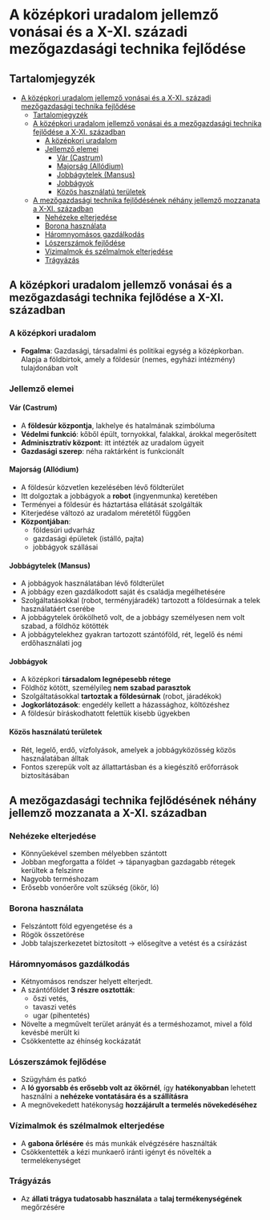 # A középkori uradalom jellemző vonásai és a X-XI. századi mezőgazdasági technika fejlődése

## Tartalomjegyzék
- [A középkori uradalom jellemző vonásai és a X-XI. századi mezőgazdasági technika fejlődése](#a-középkori-uradalom-jellemző-vonásai-és-a-x-xi-századi-mezőgazdasági-technika-fejlődése)
  - [Tartalomjegyzék](#tartalomjegyzék)
  - [A középkori uradalom jellemző vonásai és a mezőgazdasági technika fejlődése a X-XI. században](#a-középkori-uradalom-jellemző-vonásai-és-a-mezőgazdasági-technika-fejlődése-a-x-xi-században)
    - [A középkori uradalom](#a-középkori-uradalom)
    - [Jellemző elemei](#jellemző-elemei)
      - [Vár (Castrum)](#vár-castrum)
      - [Majorság (Allódium)](#majorság-allódium)
      - [Jobbágytelek (Mansus)](#jobbágytelek-mansus)
      - [Jobbágyok](#jobbágyok)
      - [Közös használatú területek](#közös-használatú-területek)
  - [A mezőgazdasági technika fejlődésének néhány jellemző mozzanata a X-XI. században](#a-mezőgazdasági-technika-fejlődésének-néhány-jellemző-mozzanata-a-x-xi-században)
    - [Nehézeke elterjedése](#nehézeke-elterjedése)
    - [Borona használata](#borona-használata)
    - [Háromnyomásos gazdálkodás](#háromnyomásos-gazdálkodás)
    - [Lószerszámok fejlődése](#lószerszámok-fejlődése)
    - [Vízimalmok és szélmalmok elterjedése](#vízimalmok-és-szélmalmok-elterjedése)
    - [Trágyázás](#trágyázás)

## A középkori uradalom jellemző vonásai és a mezőgazdasági technika fejlődése a X-XI. században

### A középkori uradalom

- **Fogalma**: Gazdasági, társadalmi és politikai egység a középkorban. Alapja a földbirtok, amely a földesúr (nemes, egyházi intézmény) tulajdonában volt

### Jellemző elemei

#### Vár (Castrum)

- A **földesúr központja**, lakhelye és hatalmának szimbóluma
- **Védelmi funkció**: kőből épült, tornyokkal, falakkal, árokkal megerősített
- **Adminisztratív központ**: itt intézték az uradalom ügyeit     
- **Gazdasági szerep**: néha raktárként is funkcionált

#### Majorság (Allódium)

- A földesúr közvetlen kezelésében lévő földterület
- Itt dolgoztak a jobbágyok a **robot** (ingyenmunka) keretében
- Terményei a földesúr és háztartása ellátását szolgálták
- Kiterjedése változó az uradalom méretétől függően
- **Központjában**:
  - földesúri udvarház
  - gazdasági épületek (istálló, pajta)
  - jobbágyok szállásai

#### Jobbágytelek (Mansus)

- A jobbágyok használatában lévő földterület
- A jobbágy ezen gazdálkodott saját és családja megélhetésére
- Szolgáltatásokkal (robot, terményjáradék) tartozott a földesúrnak a telek használatáért cserébe
- A jobbágytelek örökölhető volt, de a jobbágy személyesen nem volt szabad, a földhöz kötötték
- A jobbágytelekhez gyakran tartozott szántóföld, rét, legelő és némi erdőhasználati jog

#### Jobbágyok

- A középkori **társadalom legnépesebb rétege**
- Földhöz kötött, személyileg **nem szabad parasztok**
- Szolgáltatásokkal **tartoztak a földesúrnak** (robot, járadékok)
- **Jogkorlátozások**: engedély kellett a házassághoz, költözéshez
- A földesúr bíráskodhatott felettük kisebb ügyekben

#### Közös használatú területek

- Rét, legelő, erdő, vízfolyások, amelyek a jobbágyközösség közös használatában álltak
- Fontos szerepük volt az állattartásban és a kiegészítő erőforrások biztosításában

## A mezőgazdasági technika fejlődésének néhány jellemző mozzanata a X-XI. században

### Nehézeke elterjedése

- Könnyűekével szemben mélyebben szántott
- Jobban megforgatta a földet -> tápanyagban gazdagabb rétegek kerültek a felszínre
- Nagyobb terméshozam
- Erősebb vonóerőre volt szükség (ökör, ló)

### Borona használata

- Felszántott föld egyengetése és a 
- Rögök összetörése
- Jobb talajszerkezetet biztosított -> elősegítve a vetést és a csírázást

### Háromnyomásos gazdálkodás

- Kétnyomásos rendszer helyett elterjedt.
- A szántóföldet **3 részre osztották**: 
  - őszi vetés,
  - tavaszi vetés
  - ugar (pihentetés)
- Növelte a megművelt terület arányát és a terméshozamot, mivel a föld kevésbé merült ki
- Csökkentette az éhínség kockázatát

### Lószerszámok fejlődése

- Szügyhám és patkó
- A **ló gyorsabb és erősebb volt az ökörnél**, így **hatékonyabban** lehetett használni a **nehézeke vontatására és a szállításra**
- A megnövekedett hatékonyság **hozzájárult a termelés növekedéséhez**

### Vízimalmok és szélmalmok elterjedése

- A **gabona őrlésére** és más munkák elvégzésére használták
- Csökkentették a kézi munkaerő iránti igényt és növelték a termelékenységet

### Trágyázás

- Az **állati trágya tudatosabb használata** a **talaj termékenységének** megőrzésére
